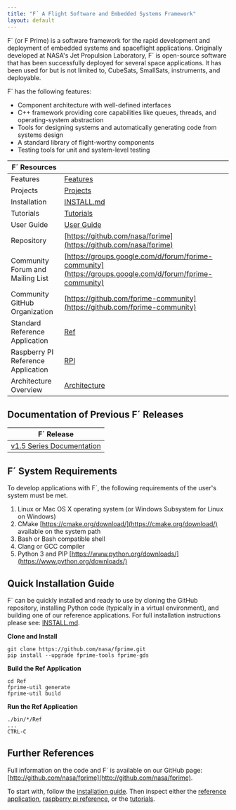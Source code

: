 ```yaml
---
title: "F´ A Flight Software and Embedded Systems Framework"
layout: default
---
```


F´ (or F Prime) is a software framework for the rapid development and deployment of embedded systems and spaceflight applications.
Originally developed at NASA's Jet Propulsion Laboratory, F´ is open-source software that has been successfully deployed
for several space applications. It has been used for but is not limited to, CubeSats, SmallSats, instruments, and
deployable.

F´ has the following features:

- Component architecture with well-defined interfaces
- C++ framework providing core capabilities like queues, threads, and operating-system abstraction
- Tools for designing systems and automatically generating code from systems design
- A standard library of flight-worthy components
- Testing tools for unit and system-level testing

| F´ Resources                       |                                                                                                          |
| ---------------------------------- | -------------------------------------------------------------------------------------------------------- |
| Features                           | [Features](./features.md)                                                                                |
| Projects                           | [Projects](./projects.md)                                                                                |
| Installation                       | [INSTALL.md](./INSTALL.md)                                                                               |
| Tutorials                          | [Tutorials](./Tutorials/README.md)                                                                       |
| User Guide                         | [User Guide](./UsersGuide/guide.md)                                                                      |
| Repository                         | [https://github.com/nasa/fprime](https://github.com/nasa/fprime)                                         |
| Community Forum and Mailing List   | [https://groups.google.com/d/forum/fprime-community](https://groups.google.com/d/forum/fprime-community) |
| Community GitHub Organization      | [https://github.com/fprime-community](https://github.com/fprime-community)                               |
| Standard Reference Application     | [Ref](https://github.com/nasa/fprime/blob/master/Ref/README.md)                                          |
| Raspberry PI Reference Application | [RPI](https://github.com/nasa/fprime/blob/master/RPI/README.md)                                          |
| Architecture Overview              | [Architecture](./Architecture/FPrimeArchitectureShort.pdf)                                               |

## Documentation of Previous F´ Releases

| F´ Release                          |
|-------------------------------------|
| [v1.5 Series Documentation](./v1.5) |

## F´ System Requirements

To develop applications with F´, the following requirements of the user's system must be met.

1. Linux or Mac OS X operating system (or Windows Subsystem for Linux on Windows)
2. CMake [https://cmake.org/download/](https://cmake.org/download/) available on the system path
3. Bash or Bash compatible shell
4. Clang or GCC compiler
5. Python 3 and PIP [https://www.python.org/downloads/](https://www.python.org/downloads/)

## Quick Installation Guide

F´ can be quickly installed and ready to use by cloning the GitHub repository, installing Python code (typically in a
virtual environment), and building one of our reference applications. For full installation instructions please see:
[INSTALL.md](./INSTALL.md).

**Clone and Install**

```
git clone https://github.com/nasa/fprime.git
pip install --upgrade fprime-tools fprime-gds
```

**Build the Ref Application**

```
cd Ref
fprime-util generate
fprime-util build
```

**Run the Ref Application**

```
./bin/*/Ref
...
CTRL-C
```

## Further References

Full information on the code and F´ is available on our GitHub page:
[http://github.com/nasa/fprime](http://github.com/nasa/fprime).

To start with, follow the [installation guide](./INSTALL.md). Then inspect
either the [reference application](https://github.com/nasa/fprime/blob/master/Ref/README.md),
[raspberry pi reference](https://github.com/nasa/fprime/blob/master/RPI/README.md), or the
[tutorials](Tutorials/README.md).
